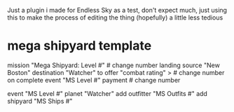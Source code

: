 Just a plugin i made for Endless Sky as a test, don't expect much, just using this to make the process of editing the thing (hopefully) a little less tedious


# mega shipyard template
mission "Mega Shipyard: Level #" # change number
	landing
	source "New Boston"
	destination "Watcher"
	to offer
		"combat rating" > # change number
	on complete
		event "MS Level #"
		payment # change number

event "MS Level #"
	planet "Watcher"
		add outfitter "MS Outfits #"
		add shipyard "MS Ships #"
